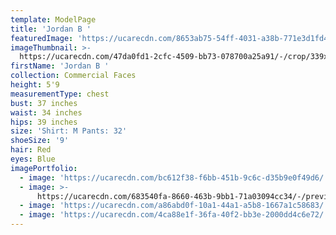 ```yaml
---
template: ModelPage
title: 'Jordan B '
featuredImage: 'https://ucarecdn.com/8653ab75-54ff-4031-a38b-771e3d1fd4b7/'
imageThumbnail: >-
  https://ucarecdn.com/47da0fd1-2cfc-4509-bb73-078700a25a91/-/crop/339x426/152,267/-/preview/
firstName: 'Jordan B '
collection: Commercial Faces
height: 5'9
measurementType: chest
bust: 37 inches
waist: 34 inches
hips: 39 inches
size: 'Shirt: M Pants: 32'
shoeSize: '9'
hair: Red
eyes: Blue
imagePortfolio:
  - image: 'https://ucarecdn.com/bc612f38-f6bb-451b-9c6c-d35b9e0f49d6/'
  - image: >-
      https://ucarecdn.com/683540fa-8660-463b-9bb1-71a03094cc34/-/preview/-/rotate/90/
  - image: 'https://ucarecdn.com/a86abd0f-10a1-44a1-a5b8-1667a1c58683/'
  - image: 'https://ucarecdn.com/4ca88e1f-36fa-40f2-bb3e-2000dd4c6e72/'
---
```


